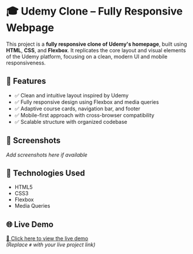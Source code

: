# 🎓 Udemy Clone – Fully Responsive Webpage

This project is a **fully responsive clone of Udemy's homepage**, built using **HTML**, **CSS**, and **Flexbox**. It replicates the core layout and visual elements of the Udemy platform, focusing on a clean, modern UI and mobile responsiveness.

## 🚀 Features

- ✅ Clean and intuitive layout inspired by Udemy
- ✅ Fully responsive design using Flexbox and media queries
- ✅ Adaptive course cards, navigation bar, and footer
- ✅ Mobile-first approach with cross-browser compatibility
- ✅ Scalable structure with organized codebase

## 📸 Screenshots

_Add screenshots here if available_

## 📂 Technologies Used

- HTML5  
- CSS3  
- Flexbox  
- Media Queries

## 🌐 Live Demo

[🔗 Click here to view the live demo](#)  
_(Replace `#` with your live project link)_

